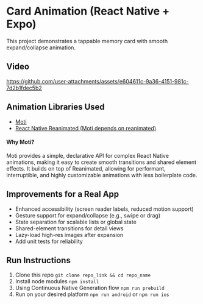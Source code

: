 # Card Animation (React Native + Expo)

This project demonstrates a tappable memory card with smooth expand/collapse animation.

## Video
https://github.com/user-attachments/assets/e604611c-9a36-4151-981c-7d2b1fdec5b2

## Animation Libraries Used
- [Moti](https://moti.fyi/)
- [React Native Reanimated (Moti depends on reanimated)](https://docs.swmansion.com/react-native-reanimated/)

#### Why Moti?
Moti provides a simple, declarative API for complex React Native animations, making it easy to create smooth transitions and shared element effects. It builds on top of Reanimated, allowing for performant, interruptible, and highly customizable animations with less boilerplate code.


## Improvements for a Real App
- Enhanced accessibility (screen reader labels, reduced motion support)
- Gesture support for expand/collapse (e.g., swipe or drag)
- State separation for scalable lists or global state
- Shared-element transitions for detail views
- Lazy-load high-res images after expansion
- Add unit tests for reliability

## Run Instructions

1. Clone this repo
`git clone repo_link &&
cd repo_name`
2. Install node modules 
`npm install`
3. Using Continuous Native Generation flow 
`npm run prebuild`
4. Run on your desired platform
 `npm run android` or `npm run ios`
